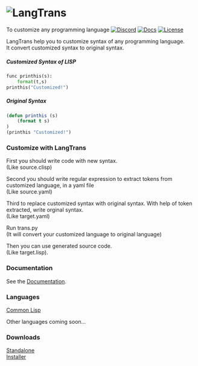 # ![LangTrans](https://drive.google.com/uc?export=download&id=1IXL9Gx_uz4c4gMm52IXsNgDKJ0WgC0jb)
To customize any programming language
<a href="https://discord.com/channels/802179593293267006"><img alt="Discord" src="https://img.shields.io/discord/802179593293267006"></a>
<a href="https://langtrans.readthedocs.io/en/latest/"><img alt="Docs" src="https://img.shields.io/readthedocs/langtrans?style=plastic"></a>
<a href="https://raw.githubusercontent.com/B-R-P/LangTrans/main/LICENSE"><img alt="License" src="https://img.shields.io/github/license/B-R-P/langtrans?style=plastic"></a>

LangTrans  help you to customize syntax of any programming language.<br>It convert customized syntax to original syntax.

##### Customized Syntax of LISP

```python
func printhis(s):
	format(t,s)
printhis("Customized!")
```

##### Original Syntax 

```lisp
(defun printhis (s)
	(format t s)
)
(printhis "Customized!")
```

### Customize with LangTrans

First you should write code with new syntax.<br>(Like source.clisp)

Second you should write regular expression to extract tokens from customized language, in a yaml file<br>(Like source.yaml)

Third to replace customized syntax with original syntax. With help of token extracted, write orginal syntax.<br>(Like target.yaml)

Run trans.py<br>(It will convert your customized language to original language)

Then you can use generated source code.<br>(Like target.lisp).

### Documentation
See the [Documentation](https://langtrans.readthedocs.io/en/latest/).

### Languages

[Common Lisp](https://github.com/B-R-P/LISP_Trans)

Other languages coming soon...

### Downloads
[Standalone](https://drive.google.com/uc?export=download&id=14lanbflcifeIM3PSCL3fF3rFxSBPrt7W)<br>
[Installer](https://drive.google.com/uc?export=download&id=15soZJZCDrDP5KGVxvD5L9Sg7109XVc7y)

